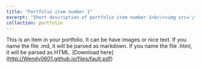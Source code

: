 ```yaml
---
title: "Portfolio item number 1"
excerpt: "Short description of portfolio item number 1<br/><img src='/images/lwt.jpg'>"
collection: portfolio
---
```


This is an item in your portfolio. It can be have images or nice text. If you name the file .md, it will be parsed as markdown. If you name the file .html, it will be parsed as HTML. 
[Download here] (http://Wendy0601.github.io/files/fault.pdf)
